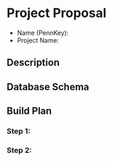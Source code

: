 # Project Proposal
* Name (PennKey): 
* Project Name: 

## Description


## Database Schema


## Build Plan
### Step 1:


### Step 2:


